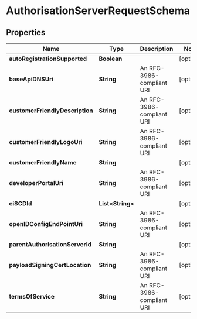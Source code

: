 
# AuthorisationServerRequestSchema

## Properties
Name | Type | Description | Notes
------------ | ------------- | ------------- | -------------
**autoRegistrationSupported** | **Boolean** |  |  [optional]
**baseApiDNSUri** | **String** | An RFC-3986-compliant URI |  [optional]
**customerFriendlyDescription** | **String** | An RFC-3986-compliant URI |  [optional]
**customerFriendlyLogoUri** | **String** | An RFC-3986-compliant URI |  [optional]
**customerFriendlyName** | **String** |  |  [optional]
**developerPortalUri** | **String** | An RFC-3986-compliant URI |  [optional]
**eiSCDId** | **List&lt;String&gt;** |  |  [optional]
**openIDConfigEndPointUri** | **String** | An RFC-3986-compliant URI |  [optional]
**parentAuthorisationServerId** | **String** |  |  [optional]
**payloadSigningCertLocation** | **String** | An RFC-3986-compliant URI |  [optional]
**termsOfService** | **String** | An RFC-3986-compliant URI |  [optional]



